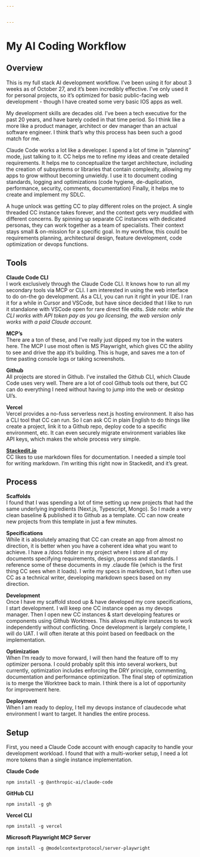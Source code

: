 ```yaml
---


---
```


<h1 id="my-ai-coding-workflow">My AI Coding Workflow</h1>
<h2 id="overview">Overview</h2>
<p>This is my full stack AI development workflow.  I’ve been using it for about 3 weeks as of October 27, and it’s been incredibly effective.  I’ve only used it for personal projects, so it’s optimized for basic public-facing web development - though I have created some very basic IOS apps as well.</p>
<p>My development skills are decades old.  I’ve been a tech executive for the past 20 years, and have barely coded in that time period.  So I think like a more like a product manager, architect or dev manager than an actual software engineer.  I think that’s why this process has been such a good match for me.</p>
<p>Claude Code works a lot like a developer.  I spend a lot of time in “planning” mode, just talking to it.  CC helps me to refine my ideas and create detailed requirements.  It helps me to conceptualize the target architecture, including the creation of subsystems or libraries that contain complexity, allowing my apps to grow without becoming unwieldy.  I use it to document coding standards, logging and optimizations (code hygiene, de-duplication, performance, security, comments, documentation) Finally, it helps me to create and implement my SDLC.</p>
<p>A huge unlock was getting CC to play different roles on the project.  A single threaded CC instance takes forever, and the context gets very muddled with different concerns.  By spinning up separate CC instances with dedicated personas, they can work together as a team of specialists.  Their context stays small &amp; on-mission for a specific goal.  In my workflow, this could be requirements planning, architectural design, feature development, code optimization or devops functions.</p>
<h2 id="tools">Tools</h2>
<p><strong>Claude Code CLI</strong><br>
I work exclusively through the Claude Code CLI.  It knows how to run all my secondary tools via MCP or CLI.    I am interested in using the web interface to do on-the go development.  As a CLI, you can run it right in your IDE.  I ran it for a while in Cursor and VSCode, but have since decided that I like to run it standalone with VSCode open for rare direct file edits.  <em>Side note: while the CLI works with API token pay as you go licensing, the web version only works with a paid Claude account.</em></p>
<p><strong>MCP’s</strong><br>
There are a ton of these, and I’ve really just dipped my toe in the waters here.  The MCP I use most often is MS Playwright, which gives CC the ability to see and drive the app it’s building.  This is huge, and saves me a ton of time pasting console logs or taking screenshots.</p>
<p><strong>Github</strong><br>
All projects are stored in Github.  I’ve installed the Github CLI, which Claude Code uses very well.  There are a lot of cool Github tools out there, but CC can do everything I need without having to jump into the web or desktop UI’s.</p>
<p><strong>Vercel</strong><br>
Vercel provides a no-fuss serverless next.js hosting environment.  It also has a CLI tool that CC can run.  So I can ask CC in plain English to do things like create a project, link it to a Github repo, deploy code to a specific environment, etc.  It can even securely migrate environment variables like API keys, which makes the whole process very simple.</p>
<p><strong><a href="http://Stackedit.io">Stackedit.io</a></strong><br>
CC likes to use markdown files for documentation.  I needed a simple tool for writing markdown.  I’m writing this right now in Stackedit, and it’s great.</p>
<h2 id="process">Process</h2>
<p><strong>Scaffolds</strong><br>
I found that I was spending a lot of time setting up new projects that had the same underlying ingredients (Next.js, Typescript, Mongo).  So I made a very clean baseline &amp; published it to Github as a template.  CC can now create new projects from this template in just a few minutes.</p>
<p><strong>Specifications</strong><br>
While it is absolutely amazing that CC can create an app from almost no direction, it is better when you have a coherent idea what you want to achieve.  I have a /docs folder in my project where I store all of my documents specifying requirements, design, process and standards.  I reference some of these documents in my .claude file (which is the first thing CC sees when it loads).  I write my specs in markdown, but I often use CC as a technical writer, developing markdown specs based on my direction.</p>
<p><strong>Development</strong><br>
Once I have my scaffold stood up &amp; have developed my core specifications, I start development. I will keep one CC instance open as my devops manager.  Then I open new CC instances &amp; start developing features or components using Github Worktrees.  This allows multiple instances to work independently without conflicting.  Once development is largely complete, I will do UAT.  I will often iterate at this point based on feedback on the implementation.</p>
<p><strong>Optimization</strong><br>
When I’m ready to move forward, I will then hand the feature off to my optimizer persona.  I could probably split this into several workers, but currently, optimization includes enforcing the DRY principle, commenting, documentation and performance optimization.  The final step of optimization is to merge the Worktree back to main.  I think there is a lot of opportunity for improvement here.</p>
<p><strong>Deployment</strong><br>
When I am ready to deploy, I tell my devops instance of claudecode what environment I want to target.  It handles the entire process.</p>
<h2 id="setup">Setup</h2>
<p>First, you need a Claude Code account with enough capacity to handle your development workload.  I found that with a multi-worker setup, I need a lot more tokens than a single instance implementation.</p>
<p><strong>Claude Code</strong></p>
<pre class=" language-bash"><code class="prism  language-bash"><span class="token function">npm</span> <span class="token function">install</span> -g @anthropic-ai/claude-code
</code></pre>
<p><strong>GitHub CLI</strong></p>
<pre class=" language-bash"><code class="prism  language-bash"><span class="token function">npm</span> <span class="token function">install</span> -g gh
</code></pre>
<p><strong>Vercel CLI</strong></p>
<pre class=" language-bash"><code class="prism  language-bash"><span class="token function">npm</span> <span class="token function">install</span> -g vercel
</code></pre>
<p><strong>Microsoft Playwright MCP Server</strong></p>
<pre class=" language-bash"><code class="prism  language-bash"><span class="token function">npm</span> <span class="token function">install</span> -g @modelcontextprotocol/server-playwright
</code></pre>

